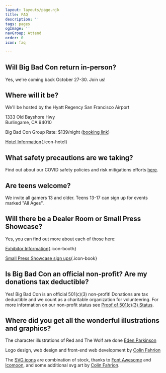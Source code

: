 ```yaml
---
layout: layouts/page.njk
title: FAQ
description: ''
tags: pages
ogImage: ''
navGroup: Attend
order: 0
icon: faq

---
```

## Will Big Bad Con return in-person?

Yes, we're coming back October 27-30. Join us!

## Where will it be?

We'll be hosted by the Hyatt Regency San Francisco Airport

1333 Old Bayshore Hwy  
Burlingame, CA 94010

Big Bad Con Group Rate: $139/night ([booking link](https://www.hyatt.com/en-US/group-booking/SFOBU/G-BBC3))

[Hotel Information](/hotel){.icon-hotel}

## What safety precautions are we taking?

Find out about our COVID safety policies and risk mitigations efforts [here](/covid-safety).

## Are teens welcome?

We invite all gamers 13 and older. Teens 13-17 can sign up for events marked "All Ages".

## Will there be a Dealer Room or Small Press Showcase?

Yes, you can find out more about each of those here:

[Exhibitor Information](/exhibitor-information){.icon-booth}

[Small Press Showcase sign ups](/small-press-showcase){.icon-book}

## <!-- Where are all the games at Big Bad Online? -->

<!-- There are no scheduled games at Big Bad Online. We will have a Big Bad Online 2022 Discord the day of the event where people can chat and jump off into games if they like. You can register for the Big Bad Online Discord [here](/register). Note this is separate Discord from our year-round [Community Discord](/community-discord). -->

## Is Big Bad Con an official non-profit? Are my donations tax deductible?

Yes! Big Bad Con is an official 501(c)(3) non-profit! Donations are tax deductible and we count as a charitable organization for volunteering. For more information on our non-profit status see [Proof of 501(c)(3) Status](/non-profit).

## Where did you get all the wonderful illustrations and graphics?

The character illustrations of Red and The Wolf are done [Eden Parkinson](https://eden-parkinson.com)

Logo design, web design and front-end web development by [Colin Fahrion](http://www.twitter.com/colinaut)

The [SVG icons](/icons) are combination of stock, thanks to [Font Awesome](https://fontawesome.com/license) and [Icomoon](https://icomoon.io), and some additional svg art by [Colin Fahrion](/staff/#colin-fahrion).